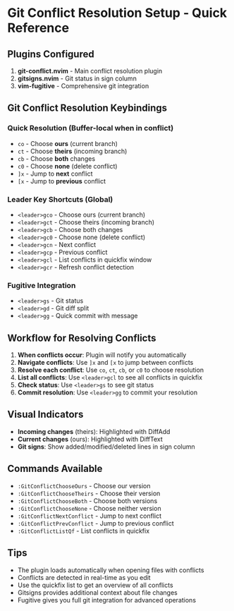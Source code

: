 # Git Conflict Resolution Setup - Quick Reference

## Plugins Configured
1. **git-conflict.nvim** - Main conflict resolution plugin
2. **gitsigns.nvim** - Git status in sign column
3. **vim-fugitive** - Comprehensive git integration

## Git Conflict Resolution Keybindings

### Quick Resolution (Buffer-local when in conflict)
- `co` - Choose **ours** (current branch)
- `ct` - Choose **theirs** (incoming branch) 
- `cb` - Choose **both** changes
- `c0` - Choose **none** (delete conflict)
- `]x` - Jump to **next** conflict
- `[x` - Jump to **previous** conflict

### Leader Key Shortcuts (Global)
- `<leader>gco` - Choose ours (current branch)
- `<leader>gct` - Choose theirs (incoming branch)
- `<leader>gcb` - Choose both changes
- `<leader>gc0` - Choose none (delete conflict)
- `<leader>gcn` - Next conflict
- `<leader>gcp` - Previous conflict
- `<leader>gcl` - List conflicts in quickfix window
- `<leader>gcr` - Refresh conflict detection

### Fugitive Integration
- `<leader>gs` - Git status
- `<leader>gd` - Git diff split
- `<leader>gg` - Quick commit with message

## Workflow for Resolving Conflicts

1. **When conflicts occur**: Plugin will notify you automatically
2. **Navigate conflicts**: Use `]x` and `[x` to jump between conflicts
3. **Resolve each conflict**: Use `co`, `ct`, `cb`, or `c0` to choose resolution
4. **List all conflicts**: Use `<leader>gcl` to see all conflicts in quickfix
5. **Check status**: Use `<leader>gs` to see git status
6. **Commit resolution**: Use `<leader>gg` to commit your resolution

## Visual Indicators
- **Incoming changes** (theirs): Highlighted with DiffAdd
- **Current changes** (ours): Highlighted with DiffText
- **Git signs**: Show added/modified/deleted lines in sign column

## Commands Available
- `:GitConflictChooseOurs` - Choose our version
- `:GitConflictChooseTheirs` - Choose their version
- `:GitConflictChooseBoth` - Choose both versions
- `:GitConflictChooseNone` - Choose neither version
- `:GitConflictNextConflict` - Jump to next conflict
- `:GitConflictPrevConflict` - Jump to previous conflict
- `:GitConflictListQf` - List conflicts in quickfix

## Tips
- The plugin loads automatically when opening files with conflicts
- Conflicts are detected in real-time as you edit
- Use the quickfix list to get an overview of all conflicts
- Gitsigns provides additional context about file changes
- Fugitive gives you full git integration for advanced operations
